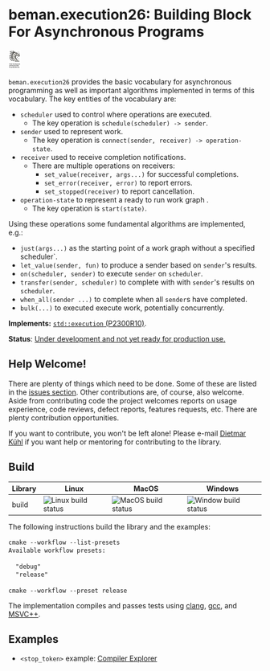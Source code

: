 <!--
SPDX-License-Identifier: Apache-2.0 WITH LLVM-exception
-->
# beman.execution26: Building Block For Asynchronous Programs

<img src="https://github.com/bemanproject/beman/blob/main/images/logos/beman_logo-beman_library_under_development.png" style="width:5%; height:auto;">

`beman.execution26` provides the basic vocabulary for asynchronous
programming as well as important algorithms implemented in terms
of this vocabulary. The key entities of the vocabulary are:

- `scheduler` used to control where operations are executed.
    - The key operation is `schedule(scheduler) -> sender`.
- `sender` used to represent work.
    - The key operation is `connect(sender, receiver) -> operation-state`.
- `receiver` used to receive completion notifications.
    - There are multiple operations on receivers:
        - `set_value(receiver, args...)` for successful completions.
        - `set_error(receiver, error)` to report errors.
        - `set_stopped(receiver)` to report cancellation.
- `operation-state` to represent a ready to run work graph .
    - The key operation is `start(state)`.

Using these operations some fundamental algorithms are implemented,
e.g.:

- `just(args...)` as the starting point of a work graph without a
    specified scheduler`.
- `let_value(sender, fun)` to produce a sender based on `sender`'s
    results.
- `on(scheduler, sender)` to execute `sender` on `scheduler`.
- `transfer(sender, scheduler)` to complete with with `sender`'s
    results on `scheduler`.
- `when_all(sender ...)` to complete when all `sender`s have
    completed.
- `bulk(...)` to executed execute work, potentially concurrently.

**Implements:** [`std::execution` (P2300R10)](http://wg21.link/P2300R10).

**Status**: [Under development and not yet ready for production use.](https://github.com/bemanproject/beman/blob/main/docs/BEMAN_LIBRARY_MATURITY_MODEL.md#under-development-and-not-yet-ready-for-production-use)

## Help Welcome!

There are plenty of things which need to be done. Some of these
are listed in the [issues section](https://github.com/bemanproject/execution26/issues).
Other contributions are, of course, also welcome. Aside from contributing
code the project welcomes reports on usage experience, code reviews, defect
reports, features requests, etc. There are plenty contribution opportunities.

If you want to contribute, you won't be left alone! Please e-mail
[Dietmar Kühl](mailto:dietmar.kuehl@me.com) if you want help or mentoring
for contributing to the library.

## Build

| Library | Linux | MacOS | Windows |
| ------- | ----- | ----- | ------- |
| build | ![Linux build status](https://github.com/bemanproject/execution26/actions/workflows/linux.yml/badge.svg) | ![MacOS build status](https://github.com/bemanproject/execution26/actions/workflows/macos.yml/badge.svg) | ![Window build status](https://github.com/bemanproject/execution26/actions/workflows/windows.yml/badge.svg) |

The following instructions build the library and the examples:

    cmake --workflow --list-presets
    Available workflow presets:

      "debug"
      "release"

    cmake --workflow --preset release

The implementation compiles and passes tests using [clang](https://clang.llvm.org/),
[gcc](http://gcc.gnu.org), and [MSVC++](https://visualstudio.microsoft.com/vs/features/cplusplus/).

## Examples

- `<stop_token>` example: [Compiler Explorer](https://godbolt.org/z/4r4x9q1r7)
